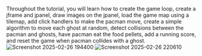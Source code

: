 Throughout the tutorial, you will learn how to create the game loop, create a jframe and jpanel, draw images on the jpanel, load the game map using a tilemap, add click handlers to make the pacman move, create a simple algorithm to move each ghost at random, detect collisions between the pacman and ghosts, have pacman eat the food pellets, add a running score, and reset the game when pacman collides with a ghost.
![Screenshot 2025-02-26 194400](https://github.com/user-attachments/assets/ce3688c1-d9bc-4fcf-89f4-86699b8a4d4a)
![Screenshot 2025-02-26 220610](https://github.com/user-attachments/assets/55f7526d-0236-43a7-818d-69b6bd20b91f)
